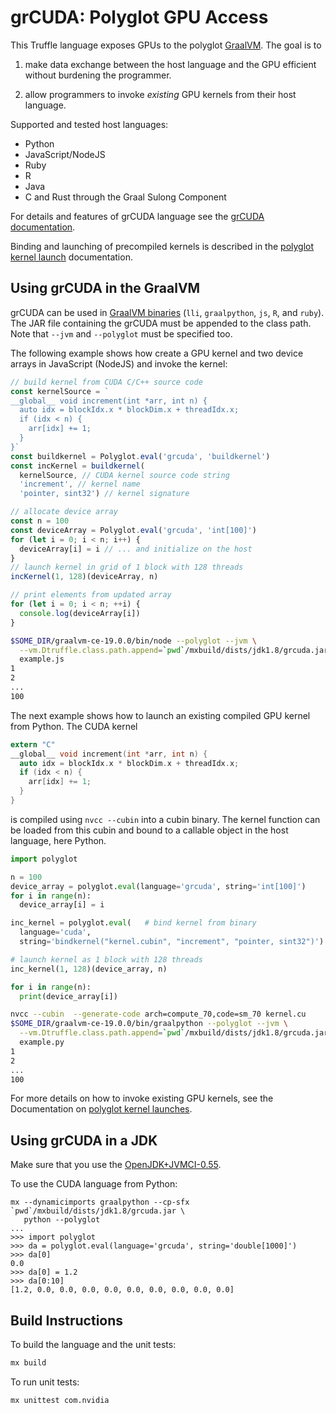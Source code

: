 # grCUDA: Polyglot GPU Access

This Truffle language exposes GPUs to the polyglot [GraalVM](http://www.graalvm.org). The goal is to

1) make data exchange between the host language and the GPU efficient without burdening the programmer.

2) allow programmers to invoke _existing_ GPU kernels from their host language.

Supported and tested host languages:

- Python
- JavaScript/NodeJS
- Ruby
- R
- Java
- C and Rust through the Graal Sulong Component

For details and features of grCUDA language see
the [grCUDA documentation](docs/language.md).

Binding and launching of precompiled kernels is described in the
[polyglot kernel launch](docs/launchkernel.md) documentation.

## Using grCUDA in the GraalVM

grCUDA can be used in [GraalVM binaries](https://www.graalvm.org/downloads/)
(`lli`, `graalpython`, `js`, `R`, and `ruby`). The JAR file containing the
grCUDA must be appended to the class path. Note that `--jvm` and
`--polyglot` must be specified too.

The following example shows how create a GPU kernel and two device arrays
in JavaScript (NodeJS) and invoke the kernel:

```JavaScript
// build kernel from CUDA C/C++ source code
const kernelSource = `
__global__ void increment(int *arr, int n) {
  auto idx = blockIdx.x * blockDim.x + threadIdx.x;
  if (idx < n) {
    arr[idx] += 1;
  }
}`
const buildkernel = Polyglot.eval('grcuda', 'buildkernel')
const incKernel = buildkernel(
  kernelSource, // CUDA kernel source code string
  'increment', // kernel name
  'pointer, sint32') // kernel signature

// allocate device array
const n = 100
const deviceArray = Polyglot.eval('grcuda', 'int[100]')
for (let i = 0; i < n; i++) {
  deviceArray[i] = i // ... and initialize on the host
}
// launch kernel in grid of 1 block with 128 threads
incKernel(1, 128)(deviceArray, n)

// print elements from updated array
for (let i = 0; i < n; ++i) {
  console.log(deviceArray[i])
}
```

```bash
$SOME_DIR/graalvm-ce-19.0.0/bin/node --polyglot --jvm \
  --vm.Dtruffle.class.path.append=`pwd`/mxbuild/dists/jdk1.8/grcuda.jar \
  example.js
1
2
...
100
```

The next example shows how to launch an existing compiled GPU kernel from Python.
The CUDA kernel

```C
extern "C"
__global__ void increment(int *arr, int n) {
  auto idx = blockIdx.x * blockDim.x + threadIdx.x;
  if (idx < n) {
    arr[idx] += 1;
  }
}
```

is compiled using `nvcc --cubin` into a cubin binary. The kernel function can be loaded from this cubin and bound to a callable object in the host language, here Python.

```Python
import polyglot

n = 100
device_array = polyglot.eval(language='grcuda', string='int[100]')
for i in range(n):
  device_array[i] = i

inc_kernel = polyglot.eval(   # bind kernel from binary
  language='cuda',
  string='bindkernel("kernel.cubin", "increment", "pointer, sint32")')

# launch kernel as 1 block with 128 threads
inc_kernel(1, 128)(device_array, n)

for i in range(n):
  print(device_array[i])
```

```bash
nvcc --cubin  --generate-code arch=compute_70,code=sm_70 kernel.cu
$SOME_DIR/graalvm-ce-19.0.0/bin/graalpython --polyglot --jvm \
  --vm.Dtruffle.class.path.append=`pwd`/mxbuild/dists/jdk1.8/grcuda.jar \
  example.py
1
2
...
100
```

For more details on how to invoke existing GPU kernels, see the
Documentation on [polyglot kernel launches](docs/launchkernel.md).

## Using grCUDA in a JDK

Make sure that you use the [OpenJDK+JVMCI-0.55](https://github.com/graalvm/openjdk8-jvmci-builder/releases/tag/jvmci-0.55).

To use the CUDA language from Python:

```text
mx --dynamicimports graalpython --cp-sfx `pwd`/mxbuild/dists/jdk1.8/grcuda.jar \
   python --polyglot
...
>>> import polyglot
>>> da = polyglot.eval(language='grcuda', string='double[1000]')
>>> da[0]
0.0
>>> da[0] = 1.2
>>> da[0:10]
[1.2, 0.0, 0.0, 0.0, 0.0, 0.0, 0.0, 0.0, 0.0, 0.0]
```

## Build Instructions

To build the language and the unit tests:

```bash
mx build
```

To run unit tests:

```bash
mx unittest com.nvidia
```

